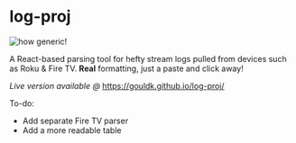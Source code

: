 # log-proj

![how generic!](https://i.imgur.com/lEuImot.png)</center>

A React-based parsing tool for hefty stream logs pulled from devices such as Roku & Fire TV. <b>Real</b> formatting, just a paste and click away!

<i> Live version available @ </i> https://gouldk.github.io/log-proj/

To-do:

<ul>
  <li>Add separate Fire TV parser</li>
  <li>Add a more readable table</li>
</ul>
